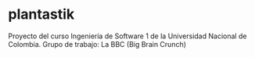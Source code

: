 # plantastik
Proyecto del curso Ingeniería de Software 1 de la Universidad Nacional de Colombia. Grupo de trabajo: La BBC (Big Brain Crunch)
